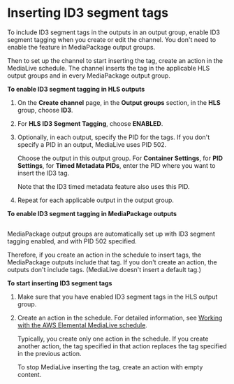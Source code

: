 # Inserting ID3 segment tags<a name="id3-segment-enable"></a>

To include ID3 segment tags in the outputs in an output group, enable ID3 segment tagging when you create or edit the channel\. You don't need to enable the feature in MediaPackage output groups\.

Then to set up the channel to start inserting the tag, create an action in the MediaLive schedule\. The channel inserts the tag in the applicable HLS output groups and in every MediaPackage output group\.

**To enable ID3 segment tagging in HLS outputs**

1. On the **Create channel** page, in the **Output groups** section, in the **HLS** group, choose **ID3**\. 

1. For **HLS ID3 Segment Tagging**, choose **ENABLED**\.

1. Optionally, in each output, specify the PID for the tags\. If you don't specify a PID in an output, MediaLive uses PID 502\.

   Choose the output in this output group\. For **Container Settings**, for **PID Settings**, for **Timed Metadata PIDs**, enter the PID where you want to insert the ID3 tag\. 

   Note that the ID3 timed metadata feature also uses this PID\.

1. Repeat for each applicable output in the output group\.

**To enable ID3 segment tagging in MediaPackage outputs**

## <a name="enable-passthrough-mediapackage"></a>

MediaPackage output groups are automatically set up with ID3 segment tagging enabled, and with PID 502 specified\. 

Therefore, if you create an action in the schedule to insert tags, the MediaPackage outputs include that tag\. If you don't create an action, the outputs don't include tags\. \(MediaLive doesn't insert a default tag\.\)

**To start inserting ID3 segment tags**

1. Make sure that you have enabled ID3 segment tags in the HLS output group\. 

1. Create an action in the schedule\. For detailed information, see [Working with the AWS Elemental MediaLive schedule](working-with-schedule.md)\.

   Typically, you create only one action in the schedule\. If you create another action, the tag specified in that action replaces the tag specified in the previous action\.

   To stop MediaLive inserting the tag, create an action with empty content\.